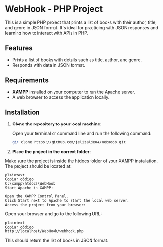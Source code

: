 # WebHook - PHP Project

This is a simple PHP project that prints a list of books with their author, title, and genre in JSON format. It's ideal for practicing with JSON responses and learning how to interact with APIs in PHP.

## Features

- Prints a list of books with details such as title, author, and genre.
- Responds with data in JSON format.

## Requirements

- **XAMPP** installed on your computer to run the Apache server.
- A web browser to access the application locally.

## Installation

1. **Clone the repository to your local machine**:

   Open your terminal or command line and run the following command:

   ```bash
   git clone https://github.com/jelizalde04/WebHoob.git
2. **Place the project in the correct folder**:

  Make sure the project is inside the htdocs folder of your XAMPP installation. The project should be located at:

    plaintext
    Copiar código
    C:\xampp\htdocs\WebHook
    Start Apache in XAMPP:

    Open the XAMPP Control Panel.
    Click Start next to Apache to start the local web server.
    Access the project from your browser:

  Open your browser and go to the following URL:

    plaintext
    Copiar código
    http://localhost/WebHook/webhook.php
    
  This should return the list of books in JSON format.
